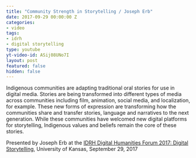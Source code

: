 ```yaml
---
title: "Community Strength in Storytelling / Joseph Erb"
date: 2017-09-29 00:00:00 Z
categories:
- video
tags:
- idrh
- digital storytelling
type: youtube
yt-video-id: ASij08UNo7I
layout: post
featured: false
hidden: false
---
```



Indigenous communities are adapting traditional oral stories for use in digital media. Stories are being transformed into different types of media across communities including film, animation, social media, and localization, for example. These new forms of expression are transforming how the communities share and transfer stories, language and narratives to the next generation. While these communities have welcomed new digital platforms for storytelling, Indigenous values and beliefs remain the core of these stories.

Presented by Joseph Erb at the [IDRH Digital Humanities Forum 2017: Digital Storytelling](https://idrh.ku.edu/dhforum2017), University of Kansas, September 29, 2017
